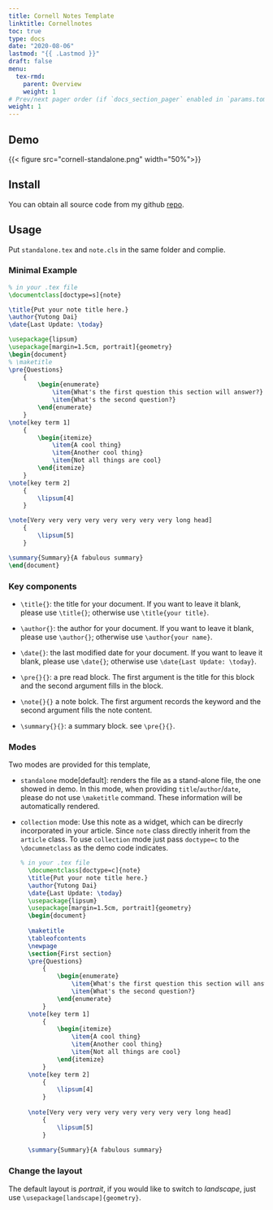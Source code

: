 ```yaml
---
title: Cornell Notes Template
linktitle: Cornellnotes
toc: true
type: docs
date: "2020-08-06"
lastmod: "{{ .Lastmod }}"
draft: false
menu:
  tex-rmd:
    parent: Overview
    weight: 1
# Prev/next pager order (if `docs_section_pager` enabled in `params.toml`)
weight: 1
---
```


## Demo

{{< figure src="cornell-standalone.png"  width="50%">}}

## Install
You can obtain all source code from my github [repo](https://github.com/Rothdyt/templates-for-LaTex-and-Rmd/tree/master/%5BTex%5DCornellnotes).


## Usage
Put `standalone.tex` and `note.cls` in the same folder and complie.

### Minimal Example

```tex
% in your .tex file
\documentclass[doctype=s]{note}

\title{Put your note title here.}
\author{Yutong Dai}
\date{Last Update: \today}

\usepackage{lipsum}
\usepackage[margin=1.5cm, portrait]{geometry}
\begin{document}
% \maketitle
\pre{Questions}
    {
        \begin{enumerate}
            \item{What's the first question this section will answer?}
            \item{What's the second question?}
        \end{enumerate}
    }
\note[key term 1]
    {
        \begin{itemize} 
            \item{A cool thing}
            \item{Another cool thing}
            \item{Not all things are cool}
        \end{itemize}
    }
\note[key term 2]
    {
        \lipsum[4]
    }

\note[Very very very very very very very very long head]
    {
        \lipsum[5]
    }

\summary{Summary}{A fabulous summary}
\end{document}
```

### Key components

* `\title{}`: the title for your document. If you want to leave it blank, please use `\title{}`; otherwise use `\title{your title}`.

* `\author{}`: the author for your document. If you want to leave it blank, please use `\author{}`; otherwise use `\author{your name}`.

* `\date{}`: the last modified date for your document. If you want to leave it blank, please use `\date{}`; otherwise use `\date{Last Update: \today}`.

* `\pre{}{}`: a pre read block. The first argument is the title for this block and the second argument fills in the block.

* `\note{}{}` a note bolck. The first argument records the keyword and the second argument fills the note content.

* `\summary{}{}`: a summary block. see `\pre{}{}`.

### Modes

Two modes are provided for this template,

* `standalone` mode[default]: renders the file as a stand-alone file, the one showed in demo. In this mode, when providing `title`/`author`/`date`, please do not use `\maketitle` command. These information will be automatically rendered.

* `collection` mode: Use this note as a widget, which can be direcrly incorporated in your article. Since `note` class directly inherit from the `article` class. To use `collection` mode just pass `doctype=c` to the `\documnetclass` as the demo code indicates.


  ```tex
  % in your .tex file
    \documentclass[doctype=c]{note}
    \title{Put your note title here.}
    \author{Yutong Dai}
    \date{Last Update: \today}
    \usepackage{lipsum}
    \usepackage[margin=1.5cm, portrait]{geometry}
    \begin{document}
    
    \maketitle
    \tableofcontents
    \newpage
    \section{First section}
    \pre{Questions}
        {
            \begin{enumerate}
                \item{What's the first question this section will answer?}
                \item{What's the second question?}
            \end{enumerate}
        }
    \note[key term 1]
        {
            \begin{itemize} 
                \item{A cool thing}
                \item{Another cool thing}
                \item{Not all things are cool}
            \end{itemize}
        }
    \note[key term 2]
        {
            \lipsum[4]
        }
    
    \note[Very very very very very very very very long head]
        {
            \lipsum[5]
        }
    
    \summary{Summary}{A fabulous summary}
  ```





### Change the layout
The default layout is *portrait*, if you would like to switch to *landscape*, just use `\usepackage[landscape]{geometry}`.


